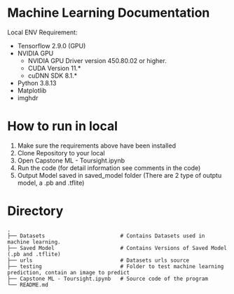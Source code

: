 # Machine Learning Documentation

Local ENV Requirement:
 - Tensorflow 2.9.0 (GPU)
 - NVIDIA GPU
    - NVIDIA GPU Driver version 450.80.02 or higher.
    - CUDA Version 11.*
    - cuDNN SDK 8.1.*
 - Python 3.8.13
 - Matplotlib
 - imghdr

# How to run in local
 1. Make sure the requirements above have been installed
 2. Clone Repository to your local
 3. Open Capstone ML - Toursight.ipynb
 4. Run the code (for detail information see comments in the code)
 5. Output Model saved in saved_model folder (There are 2 type of outptu model, a .pb and .tflite)

# Directory
    .
    ├── Datasets                        # Contains Datasets used in machine learning.
    ├── Saved Model                     # Contains Versions of Saved Model (.pb and .tflite)
    ├── urls                            # Datasets urls source
    ├── testing                         # Folder to test machine learning prediction, contain an image to predict
    ├── Capstone ML - Toursight.ipynb   # Source code of the program
    └── README.md
